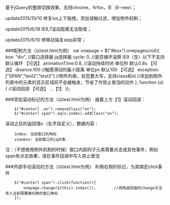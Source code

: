 基于jQuery的整屏切换效果，支持chrome，firfox，IE（6-new）；

update2015/10/10 修复ios上下拖拽，添加误触过滤，增加例外机制；

update2015/6/18  IE8,7滚动距离无法取值；

update2015/6/10  修移动端复step异常；

###配制方法（以test.html为例）
        var onepage = $("#box").onepagescroll({
            box: "div",                      //窗口选择器 jq选择器 
            cycle: 0,                         //是否循环滚屏 IE9（含）以下不支持  默认循环 【可选】 
            animationTime:0.8,    //滚动持续时间 单位秒 默认0.8s 【可选】
            disance:100                 //触摸滑动的最小距离 单位px  默认100  【可选】
            exception:["SPAN","test2","test3"]        //例外列表，标签要大写，支持class和id
            //添加到例外列表中的元素的显示区域将不会被触发，节省了作禁止冒泡的动作
        }, function (o) {               //滚动回调  【可选】
            ...【1】
        });
        
###添加滚动标记的方法（以test.html为例）
接着上方【1】滚动回调：<br/>

        $("#contorl .on").removeClass("on");
        $("#contorl span").eq(o.index).addClass("on");
        
滚动之后的返回值o（名字自定义），数据内容：<br/>

        index: 当前窗口的角标
        viewbox: 当前窗口的jq对象
        
注：（不想使用例外机制的时候）窗口内部的子元素需要点击或其他事件，例如span有点击效果，请在事件回调中写入禁止冒泡

###外部手动滚动的方法（以test.html为例）
利用右侧的标记，为其绑定click事件<br/>

        $("#contorl span").click(function(){
            onepage.change($(this).index());        //调用返回值的change方法 传入当前需要被切换的窗口角标
        });

        
